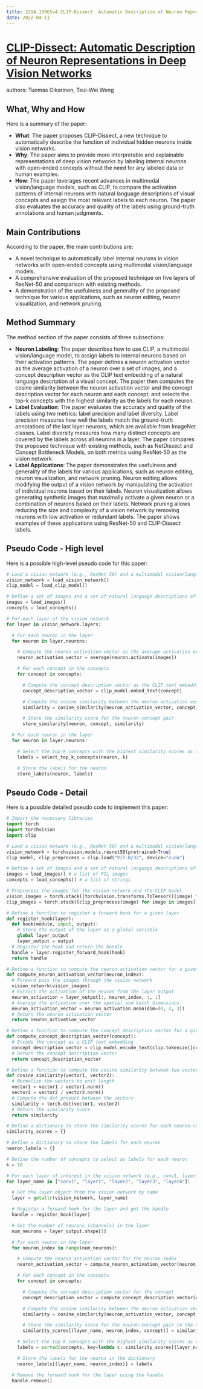 ```yaml
---
title: 2204.10965v4 CLIP-Dissect  Automatic Description of Neuron Representations in Deep Vision Networks
date: 2022-04-11
---
```


# [CLIP-Dissect: Automatic Description of Neuron Representations in Deep Vision Networks](http://arxiv.org/abs/2204.10965v4)

authors: Tuomas Oikarinen, Tsui-Wei Weng


## What, Why and How

[1]: https://arxiv.org/abs/2204.10965 "[2204.10965] CLIP-Dissect: Automatic Description of Neuron ... - arXiv.org"
[2]: https://arxiv.org/abs/2204.01697 "[2204.01697] MaxViT: Multi-Axis Vision Transformer - arXiv.org"
[3]: http://export.arxiv.org/abs/2204.10965v4 "[2204.10965v4] CLIP-Dissect: Automatic Description of Neuron ..."

Here is a summary of the paper:

- **What**: The paper proposes CLIP-Dissect, a new technique to automatically describe the function of individual hidden neurons inside vision networks.
- **Why**: The paper aims to provide more interpretable and explainable representations of deep vision networks by labeling internal neurons with open-ended concepts without the need for any labeled data or human examples.
- **How**: The paper leverages recent advances in multimodal vision/language models, such as CLIP, to compare the activation patterns of internal neurons with natural language descriptions of visual concepts and assign the most relevant labels to each neuron. The paper also evaluates the accuracy and quality of the labels using ground-truth annotations and human judgments.

## Main Contributions

According to the paper, the main contributions are:

- A novel technique to automatically label internal neurons in vision networks with open-ended concepts using multimodal vision/language models.
- A comprehensive evaluation of the proposed technique on five layers of ResNet-50 and comparison with existing methods.
- A demonstration of the usefulness and generality of the proposed technique for various applications, such as neuron editing, neuron visualization, and network pruning.

## Method Summary

The method section of the paper consists of three subsections:

- **Neuron Labeling**: The paper describes how to use CLIP, a multimodal vision/language model, to assign labels to internal neurons based on their activation patterns. The paper defines a neuron activation vector as the average activation of a neuron over a set of images, and a concept description vector as the CLIP text embedding of a natural language description of a visual concept. The paper then computes the cosine similarity between the neuron activation vector and the concept description vector for each neuron and each concept, and selects the top-k concepts with the highest similarity as the labels for each neuron.
- **Label Evaluation**: The paper evaluates the accuracy and quality of the labels using two metrics: label precision and label diversity. Label precision measures how well the labels match the ground-truth annotations of the last layer neurons, which are available from ImageNet classes. Label diversity measures how many distinct concepts are covered by the labels across all neurons in a layer. The paper compares the proposed technique with existing methods, such as NetDissect and Concept Bottleneck Models, on both metrics using ResNet-50 as the vision network.
- **Label Applications**: The paper demonstrates the usefulness and generality of the labels for various applications, such as neuron editing, neuron visualization, and network pruning. Neuron editing allows modifying the output of a vision network by manipulating the activation of individual neurons based on their labels. Neuron visualization allows generating synthetic images that maximally activate a given neuron or a combination of neurons based on their labels. Network pruning allows reducing the size and complexity of a vision network by removing neurons with low activation or redundant labels. The paper shows examples of these applications using ResNet-50 and CLIP-Dissect labels.

## Pseudo Code - High level

Here is a possible high-level pseudo code for this paper:

```python
# Load a vision network (e.g., ResNet-50) and a multimodal vision/language model (e.g., CLIP)
vision_network = load_vision_network()
clip_model = load_clip_model()

# Define a set of images and a set of natural language descriptions of visual concepts
images = load_images()
concepts = load_concepts()

# For each layer of the vision network
for layer in vision_network.layers:

  # For each neuron in the layer
  for neuron in layer.neurons:

    # Compute the neuron activation vector as the average activation over the images
    neuron_activation_vector = average(neuron.activate(images))

    # For each concept in the concepts
    for concept in concepts:

      # Compute the concept description vector as the CLIP text embedding of the concept
      concept_description_vector = clip_model.embed_text(concept)

      # Compute the cosine similarity between the neuron activation vector and the concept description vector
      similarity = cosine_similarity(neuron_activation_vector, concept_description_vector)

      # Store the similarity score for the neuron-concept pair
      store_similarity(neuron, concept, similarity)

  # For each neuron in the layer
  for neuron in layer.neurons:

    # Select the top-k concepts with the highest similarity scores as the labels for the neuron
    labels = select_top_k_concepts(neuron, k)

    # Store the labels for the neuron
    store_labels(neuron, labels)
```

## Pseudo Code - Detail

Here is a possible detailed pseudo code to implement this paper:

```python
# Import the necessary libraries
import torch
import torchvision
import clip

# Load a vision network (e.g., ResNet-50) and a multimodal vision/language model (e.g., CLIP)
vision_network = torchvision.models.resnet50(pretrained=True)
clip_model, clip_preprocess = clip.load("ViT-B/32", device="cuda")

# Define a set of images and a set of natural language descriptions of visual concepts
images = load_images() # a list of PIL images
concepts = load_concepts() # a list of strings

# Preprocess the images for the vision network and the CLIP model
vision_images = torch.stack([torchvision.transforms.ToTensor()(image) for image in images]).to("cuda")
clip_images = torch.stack([clip_preprocess(image) for image in images]).to("cuda")

# Define a function to register a forward hook for a given layer
def register_hook(layer):
  def hook(module, input, output):
    # Store the output of the layer as a global variable
    global layer_output
    layer_output = output
  # Register the hook and return the handle
  handle = layer.register_forward_hook(hook)
  return handle

# Define a function to compute the neuron activation vector for a given neuron index
def compute_neuron_activation_vector(neuron_index):
  # Forward pass the images through the vision network
  vision_network(vision_images)
  # Extract the activation of the neuron from the layer output
  neuron_activation = layer_output[:, neuron_index, :, :]
  # Average the activation over the spatial and batch dimensions
  neuron_activation_vector = neuron_activation.mean(dim=(0, 2, 3))
  # Return the neuron activation vector
  return neuron_activation_vector

# Define a function to compute the concept description vector for a given concept
def compute_concept_description_vector(concept):
  # Encode the concept as a CLIP text embedding
  concept_description_vector = clip_model.encode_text(clip.tokenize([concept]).to("cuda"))
  # Return the concept description vector
  return concept_description_vector

# Define a function to compute the cosine similarity between two vectors
def cosine_similarity(vector1, vector2):
  # Normalize the vectors to unit length
  vector1 = vector1 / vector1.norm()
  vector2 = vector2 / vector2.norm()
  # Compute the dot product between the vectors
  similarity = torch.dot(vector1, vector2)
  # Return the similarity score
  return similarity

# Define a dictionary to store the similarity scores for each neuron-concept pair
similarity_scores = {}

# Define a dictionary to store the labels for each neuron
neuron_labels = {}

# Define the number of concepts to select as labels for each neuron
k = 10

# For each layer of interest in the vision network (e.g., conv1, layer1, layer2, layer3, layer4)
for layer_name in ["conv1", "layer1", "layer2", "layer3", "layer4"]:

  # Get the layer object from the vision network by name
  layer = getattr(vision_network, layer_name)

  # Register a forward hook for the layer and get the handle
  handle = register_hook(layer)

  # Get the number of neurons (channels) in the layer
  num_neurons = layer_output.shape[1]

  # For each neuron in the layer
  for neuron_index in range(num_neurons):

    # Compute the neuron activation vector for the neuron index
    neuron_activation_vector = compute_neuron_activation_vector(neuron_index)

    # For each concept in the concepts
    for concept in concepts:

      # Compute the concept description vector for the concept
      concept_description_vector = compute_concept_description_vector(concept)

      # Compute the cosine similarity between the neuron activation vector and the concept description vector
      similarity = cosine_similarity(neuron_activation_vector, concept_description_vector)

      # Store the similarity score for the neuron-concept pair in the dictionary
      similarity_scores[(layer_name, neuron_index, concept)] = similarity

    # Select the top-k concepts with the highest similarity scores as the labels for the neuron
    labels = sorted(concepts, key=lambda c: similarity_scores[(layer_name, neuron_index, c)], reverse=True)[:k]

    # Store the labels for the neuron in the dictionary
    neuron_labels[(layer_name, neuron_index)] = labels

  # Remove the forward hook for the layer using the handle
  handle.remove()
```